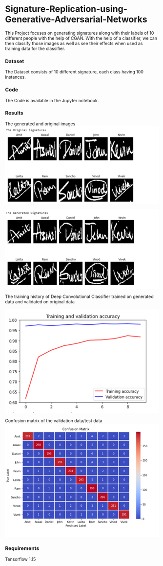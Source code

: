 # Signature-Replication-using-Generative-Adversarial-Networks

This Project focuses on generating signatures along with their labels of 10 different people with the help of CGAN. With the help of a classifier, we can then classify those images as well as see their effects when used as training data for the classifier.

### Dataset
The Dataset consists of 10 different signature, each class having 100 instances.

### Code
The Code is available in the Jupyter notebook.

### Results
The generated and original images
![](Images/Original_Images.PNG)

![](Images/Generated_Images.PNG)

The training history of Deep Convolutional Classifier trained on generated data and validated on original data

![](Images/Training_History.PNG)

Confusion matrix of the validation data/test data
![|32x32, 00%](Images/GAN_Confusion_Matrix.PNG)

### Requirements
Tensorflow 1.15
